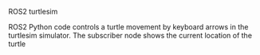  ROS2 turtlesim

ROS2 Python code controls a turtle movement by keyboard arrows in the turtlesim simulator. The subscriber node shows the current location of the turtle
